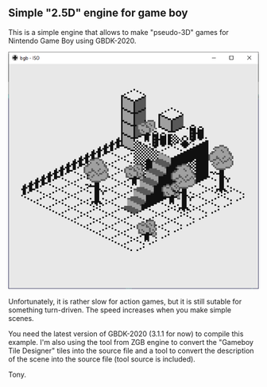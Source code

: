 Simple "2.5D" engine for game boy
---------------------------------

This is a simple engine that allows to make "pseudo-3D" games for Nintendo Game Boy using
GBDK-2020.

![screenshot](/screenshot.png)

Unfortunately, it is rather slow for action games, but it is still sutable for something 
turn-driven. The speed increases when you make simple scenes.

You need the latest version of GBDK-2020 (3.1.1 for now) to compile this example. I'm also
using the tool from ZGB engine to convert the "Gameboy Tile Designer" tiles into the source 
file and a tool to convert the description of the scene into the source file (tool source 
is included).

Tony.